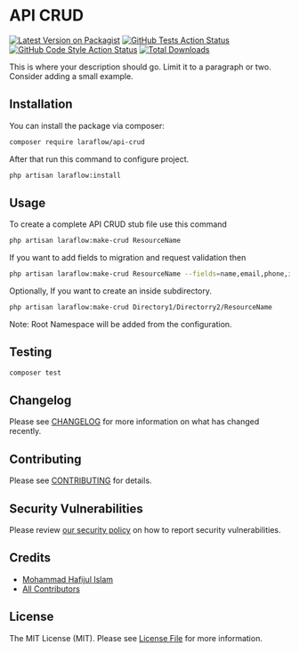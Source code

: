 # API CRUD

[![Latest Version on Packagist](https://img.shields.io/packagist/v/laraflow/api-crud.svg?style=flat-square)](https://packagist.org/packages/laraflow/api-crud)
[![GitHub Tests Action Status](https://img.shields.io/github/actions/workflow/status/laraflow/api-crud/run-tests.yml?branch=main&label=tests&style=flat-square)](https://github.com/laraflow/api-crud/actions?query=workflow%3Arun-tests+branch%3Amain)
[![GitHub Code Style Action Status](https://img.shields.io/github/actions/workflow/status/laraflow/api-crud/fix-php-code-style-issues.yml?branch=main&label=code%20style&style=flat-square)](https://github.com/laraflow/api-crud/actions?query=workflow%3A"Fix+PHP+code+style+issues"+branch%3Amain)
[![Total Downloads](https://img.shields.io/packagist/dt/laraflow/api-crud.svg?style=flat-square)](https://packagist.org/packages/laraflow/api-crud)

This is where your description should go. Limit it to a paragraph or two. Consider adding a small example.

## Installation

You can install the package via composer:

```bash
composer require laraflow/api-crud
```

After that run this command to configure project.

```bash
php artisan laraflow:install
```

## Usage

To create a complete API CRUD stub file use this command

```bash
php artisan laraflow:make-crud ResourceName
```

If you want to add fields to migration and request validation then

```bash
php artisan laraflow:make-crud ResourceName --fields=name,email,phone,image
```

Optionally, If you want to create an inside subdirectory.

```bash
php artisan laraflow:make-crud Directory1/Directorry2/ResourceName
```

Note: Root Namespace will be added from the configuration.

## Testing

```bash
composer test
```

## Changelog

Please see [CHANGELOG](CHANGELOG.md) for more information on what has changed recently.

## Contributing

Please see [CONTRIBUTING](CONTRIBUTING.md) for details.

## Security Vulnerabilities

Please review [our security policy](../../security/policy) on how to report security vulnerabilities.

## Credits

- [Mohammad Hafijul Islam](https://github.com/hafijul233)
- [All Contributors](../../contributors)

## License

The MIT License (MIT). Please see [License File](LICENSE.md) for more information.
